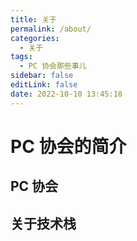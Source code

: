 ```yaml
---
title: 关于
permalink: /about/
categories: 
  - 关于
tags: 
  - PC 协会那些事儿
sidebar: false
editLink: false
date: 2022-10-10 13:45:18
---
```


# PC 协会的简介

## PC 协会

## 关于技术栈

